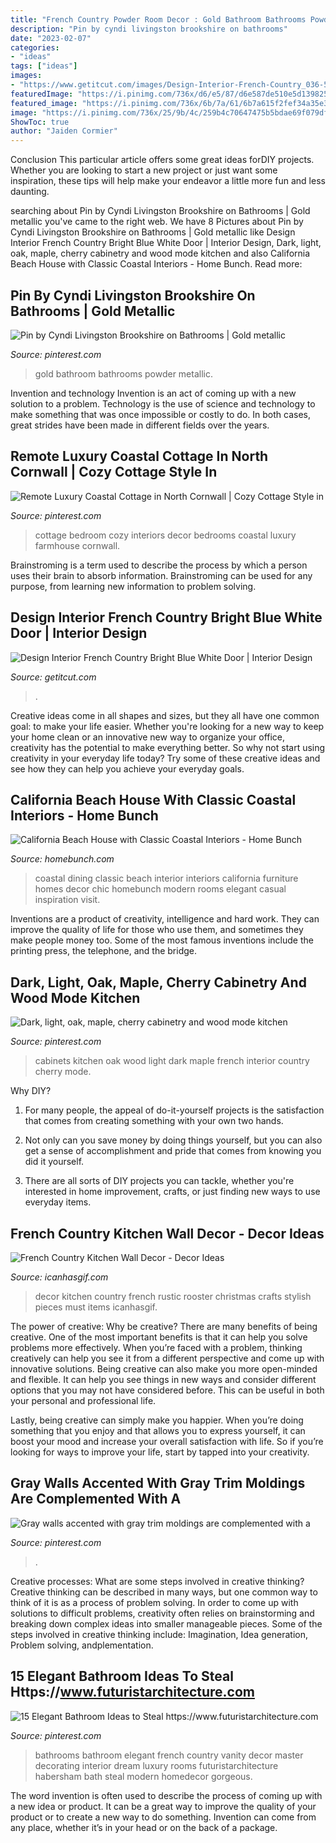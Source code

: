 ```yaml
---
title: "French Country Powder Room Decor : Gold Bathroom Bathrooms Powder Metallic"
description: "Pin by cyndi livingston brookshire on bathrooms"
date: "2023-02-07"
categories:
- "ideas"
tags: ["ideas"]
images:
- "https://www.getitcut.com/images/Design-Interior-French-Country_036-576x650.jpg"
featuredImage: "https://i.pinimg.com/736x/d6/e5/87/d6e587de510e5d1398259d63e9a77ded--bathrooms.jpg"
featured_image: "https://i.pinimg.com/736x/6b/7a/61/6b7a615f2fef34a35e3faf4828ef619c.jpg"
image: "https://i.pinimg.com/736x/25/9b/4c/259b4c70647475b5bdae69f079df6f6f.jpg"
ShowToc: true
author: "Jaiden Cormier"
---
```



Conclusion
This particular article offers some great ideas forDIY projects. Whether you are looking to start a new project or just want some inspiration, these tips will help make your endeavor a little more fun and less daunting.

	

		
searching about Pin by Cyndi Livingston Brookshire on Bathrooms | Gold metallic you've came to the right web. We have 8 Pictures about Pin by Cyndi Livingston Brookshire on Bathrooms | Gold metallic like Design Interior French Country Bright Blue White Door | Interior Design, Dark, light, oak, maple, cherry cabinetry and wood mode kitchen and also California Beach House with Classic Coastal Interiors - Home Bunch. Read more:
		
    
## Pin By Cyndi Livingston Brookshire On Bathrooms | Gold Metallic

<img loading=lazy src="https://i.pinimg.com/736x/d6/e5/87/d6e587de510e5d1398259d63e9a77ded--bathrooms.jpg" onerror="this.onerror=null;this.src='https://tse2.mm.bing.net/th?id=OIP.w_gbCurzkxnc_SBC7_SUFADYEg&amp;pid=15.1';" alt="Pin by Cyndi Livingston Brookshire on Bathrooms | Gold metallic">

_Source: pinterest.com_

>gold bathroom bathrooms powder metallic. 

	

Invention and technology
Invention is an act of coming up with a new solution to a problem. Technology is the use of science and technology to make something that was once impossible or costly to do. In both cases, great strides have been made in different fields over the years.

    
## Remote Luxury Coastal Cottage In North Cornwall | Cozy Cottage Style In

<img loading=lazy src="https://i.pinimg.com/736x/90/e9/4f/90e94fadbac078405f3ce43f5c375a19--cottage-bedrooms-cozy-bedroom.jpg?b=t" onerror="this.onerror=null;this.src='https://tse2.mm.bing.net/th?id=OIP.VOxS_j9_LHMKUJ6bMx3YjgHaLI&amp;pid=15.1';" alt="Remote Luxury Coastal Cottage in North Cornwall | Cozy Cottage Style in">

_Source: pinterest.com_

>cottage bedroom cozy interiors decor bedrooms coastal luxury farmhouse cornwall. 

	

Brainstroming is a term used to describe the process by which a person uses their brain to absorb information. Brainstroming can be used for any purpose, from learning new information to problem solving.

    
## Design Interior French Country Bright Blue White Door | Interior Design

<img loading=lazy src="https://www.getitcut.com/images/Design-Interior-French-Country_036-576x650.jpg" onerror="this.onerror=null;this.src='https://tse3.mm.bing.net/th?id=OIP.0iENtaIcUExH4KDW9PJ7EwHaIW&amp;pid=15.1';" alt="Design Interior French Country Bright Blue White Door | Interior Design">

_Source: getitcut.com_

>. 

	

Creative ideas come in all shapes and sizes, but they all have one common goal: to make your life easier. Whether you're looking for a new way to keep your home clean or an innovative new way to organize your office, creativity has the potential to make everything better. So why not start using creativity in your everyday life today? Try some of these creative ideas and see how they can help you achieve your everyday goals.

    
## California Beach House With Classic Coastal Interiors - Home Bunch

<img loading=lazy src="http://www.homebunch.com/wp-content/uploads/2018/01/Classic-Chic-Coastal-Dining-Room-Classic-Chic-Coastal-Dining-Room-Decor-Classic-Chic-Coastal-Dining-Room-Furniture-Classic-Chic-Coastal-Dining-Room.jpg" onerror="this.onerror=null;this.src='https://tse1.mm.bing.net/th?id=OIP.ej4CwBTEHW8XKjR_4EFzRAHaKM&amp;pid=15.1';" alt="California Beach House with Classic Coastal Interiors - Home Bunch">

_Source: homebunch.com_

>coastal dining classic beach interior interiors california furniture homes decor chic homebunch modern rooms elegant casual inspiration visit. 

	

Inventions are a product of creativity, intelligence and hard work. They can improve the quality of life for those who use them, and sometimes they make people money too. Some of the most famous inventions include the printing press, the telephone, and the bridge.

    
## Dark, Light, Oak, Maple, Cherry Cabinetry And Wood Mode Kitchen

<img loading=lazy src="https://i.pinimg.com/736x/25/9b/4c/259b4c70647475b5bdae69f079df6f6f.jpg" onerror="this.onerror=null;this.src='https://tse3.mm.bing.net/th?id=OIP.mVrIhh0fYETXbHr-zi4ufgHaKX&amp;pid=15.1';" alt="Dark, light, oak, maple, cherry cabinetry and wood mode kitchen">

_Source: pinterest.com_

>cabinets kitchen oak wood light dark maple french interior country cherry mode. 

	

Why DIY?
1. For many people, the appeal of do-it-yourself projects is the satisfaction that comes from creating something with your own two hands.
2. Not only can you save money by doing things yourself, but you can also get a sense of accomplishment and pride that comes from knowing you did it yourself.

3. There are all sorts of DIY projects you can tackle, whether you're interested in home improvement, crafts, or just finding new ways to use everyday items.

    
## French Country Kitchen Wall Decor - Decor Ideas

<img loading=lazy src="https://www.icanhasgif.com/wp-content/uploads/2016/09/French-Country-Kitchen-Wall-Decor.jpg" onerror="this.onerror=null;this.src='https://tse3.mm.bing.net/th?id=OIP.5S0fEQ30RJJaTzsM_oDxRgHaHa&amp;pid=15.1';" alt="French Country Kitchen Wall Decor - Decor Ideas">

_Source: icanhasgif.com_

>decor kitchen country french rustic rooster christmas crafts stylish pieces must items icanhasgif. 

	

The power of creative: Why be creative?
There are many benefits of being creative. One of the most important benefits is that it can help you solve problems more effectively. When you’re faced with a problem, thinking creatively can help you see it from a different perspective and come up with innovative solutions.
Being creative can also make you more open-minded and flexible. It can help you see things in new ways and consider different options that you may not have considered before. This can be useful in both your personal and professional life.

Lastly, being creative can simply make you happier. When you’re doing something that you enjoy and that allows you to express yourself, it can boost your mood and increase your overall satisfaction with life. So if you’re looking for ways to improve your life, start by tapped into your creativity.

    
## Gray Walls Accented With Gray Trim Moldings Are Complemented With A

<img loading=lazy src="https://i.pinimg.com/736x/6b/7a/61/6b7a615f2fef34a35e3faf4828ef619c.jpg" onerror="this.onerror=null;this.src='https://tse4.mm.bing.net/th?id=OIP.72ldZeP3WKkWgMHNKAr3WwHaLH&amp;pid=15.1';" alt="Gray walls accented with gray trim moldings are complemented with a">

_Source: pinterest.com_

>. 

	

Creative processes: What are some steps involved in creative thinking?
Creative thinking can be described in many ways, but one common way to think of it is as a process of problem solving. In order to come up with solutions to difficult problems, creativity often relies on brainstorming and breaking down complex ideas into smaller manageable pieces. Some of the steps involved in creative thinking include: Imagination, Idea generation, Problem solving, andplementation.

    
## 15 Elegant Bathroom Ideas To Steal Https://www.futuristarchitecture.com

<img loading=lazy src="https://i.pinimg.com/736x/de/57/61/de576102a8195eb16ae894b45a73db20.jpg" onerror="this.onerror=null;this.src='https://tse1.mm.bing.net/th?id=OIP.U0kf32BWk7Y4H0XKBD_hWQHaLF&amp;pid=15.1';" alt="15 Elegant Bathroom Ideas to Steal https://www.futuristarchitecture.com">

_Source: pinterest.com_

>bathrooms bathroom elegant french country vanity decor master decorating interior dream luxury rooms futuristarchitecture habersham bath steal modern homedecor gorgeous. 

	

The word invention is often used to describe the process of coming up with a new idea or product. It can be a great way to improve the quality of your product or to create a new way to do something. Invention can come from any place, whether it’s in your head or on the back of a package.

